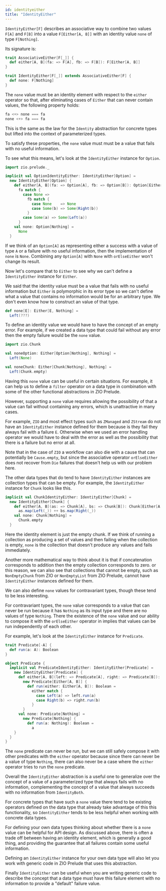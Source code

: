 ```yaml
---
id: identityeither
title: "IdentityEither"
---
```


`IdentityEither[F]` describes an associative way to combine two values `F[A]` and `F[B]` into a value `F[Either[A, B]]` with an identity value `none` of type `F[Nothing]`.

Its signature is:

```scala mdoc
trait AssociativeEither[F[_]] {
  def either[A, B](fa: => F[A], fb: => F[B]): F[Either[A, B]]
}

trait IdentityEither[F[_]] extends AssociativeEither[F] {
  def none: F[Nothing]
}
```

The `none` value must be an identity element with respect to the `either` operator so that, after eliminating cases of `Either` that can never contain values, the following property holds:

```scala
fa <+> none === fa
none <+> fa === fa
```

This is the same as the law for the `Identity` abstraction for concrete types but lifted into the context of parameterized types.

To satisfy these properties, rhe `none` value  must must be a value that fails with no useful information.

To see what this means, let's look at the `IdentityEither` instance for `Option`.

```scala mdoc:reset
import zio.prelude._

implicit val OptionIdentityEither: IdentityEither[Option] =
  new IdentityEither[Option] {
    def either[A, B](fa: => Option[A], fb: => Option[B]): Option[Either[A, B]] =
      fa match {
        case None =>
          fb match {
            case None    => None
            case Some(b) => Some(Right(b))
          }
        case Some(a) => Some(Left(a))
      }
    val none: Option[Nothing] =
      None
  }
```

If we think of an `Option[A]` as representing either a success with a value of type `A` or a failure with no useful information, then the implementation of `none` is `None`. Combining any `Option[A]` with `None` with `orElseEither` won't change its result.

Now let's compare that to `Either` to see why we can't define a `IdentityEither` instance for `Either`.

We said that the identity value must be a value that fails with no useful information but `Either` is polymorphic in its error type so we can't define what a value that contains no information would be for an arbitrary type. We don't even know how to construct an value of that type.

```scala mdoc
def none[E]: Either[E, Nothing] =
  Left(???)
```

To define an identity value we would have to have the concept of an empty error. For example, if we created a data type that could fail without any error then the empty failure would be the `none` value.

```scala mdoc
import zio.Chunk

val noneOption: Either[Option[Nothing], Nothing] =
  Left(None)

val noneChunk: Either[Chunk[Nothing], Nothing] =
  Left(Chunk.empty)
```

Having this `none` value can be useful in certain situations. For example, it can help us to define a `filter` operator on a data type in combination with some of the other functional abstractions in ZIO Prelude.

However, supporting a `none` value requires allowing the possibility of that a value can fail without containing any errors, which is unattractive in many cases.

For example, `ZIO` and most effect types such as `ZManaged` and `ZStream` do not have an `IdentityEither` instance defined for them because is they fail they always fail with a failure `E`. Otherwise when we used an error handling operator we would have to deal with the error as well as the possibility that there is a failure but no error at all.

Note that in the case of `ZIO` a workflow can also die with a cause that can potentially be `Cause.empty`, but since the associative operator `orElseEither` does not recover from `Die` failures that doesn't help us with our problem here.

The other data types that do tend to have `IdentityEither` instances are collection types that can be empty. For example, the `IdentityEither` instance for `Chunk` looks like this.

```scala mdoc
implicit val ChunkIdentityEither: IdentityEither[Chunk] =
  new IdentityEither[Chunk] {
    def either[A, B](as: => Chunk[A], bs: => Chunk[B]): Chunk[Either[A, B]] =
      as.map(Left(_)) ++ bs.map(Right(_))
    val none: Chunk[Nothing] =
      Chunk.empty
  }
```

Here the identity element is just the empty chunk. If we think of running a collection as producing a set of values and then failing when the collection is empty, `none` is the collection that doesn't produce any values and fails immediately.

Another more mathematical way to think about it is that if concatenation corresponds to addition then the empty collection corresponds to zero. or this reason, we can also see that collections that cannot be empty, such as `NonEmptyChunk` from ZIO or `NonEmptyList` from ZIO Prelude, cannot have `IdentityEither` instances defined for them.

We can also define `none` values for contravariant types, though these tend to be less interesting.

For contravariant types, the `none` value corresponds to a value that can never be run because it has `Nothing` as its input type and there are no values of type `Nothing`. There the existence of the `none` value and our ability to compose it with the `orElseEither` operator in implies that values can be run independently of each other.

For example, let's look at the `IdentityEither` instance for `Predicate`.

```scala mdoc
trait Predicate[-A] {
  def run(a: A): Boolean
}

object Predicate {
  implicit val PredicateIdentityEither: IdentityEither[Predicate] =
    new IdentityEither[Predicate] {
      def either[A, B](left: => Predicate[A], right: => Predicate[B]): Predicate[Either[A, B]] =
        new Predicate[Either[A, B]] {
          def run(either: Either[A, B]): Boolean =
            either match {
              case Left(a) => left.run(a)
              case Right(b) => right.run(b)
            }
        }
      val none: Predicate[Nothing] =
        new Predicate[Nothing] {
          def run(a: Nothing): Boolean =
            a
    }
  }
}
```

The `none` predicate can never be run, but we can still safely compose it with other predicates with the `either` operator because since there can never be a value of type `Nothing`, there can also never be a case where the `either` operator tries to run the `none` predicate.

Overall the `IdentityEither` abstraction is a useful one to generalize over the concept of a value of a parameterized type that always fails with no information, complementing the concept of a value that always succeeds with no information from `IdentityBoth`.

For concrete types that have such a `none` value there tend to be existing operators defined on the data type that already take advantage of this this functionality, so `IdentityEither` tends to be less helpful when working with concrete data types.

For defining your own data types thinking about whether there is a `none` value can be helpful for API design. As discussed above, there is often a trade off between having an identity element, which is generally a good thing, and providing the guarantee that all failures contain some useful information.

Defining an `IdentityEither` instance for your own data type will also let you work with generic code in ZIO Prelude that uses this abstraction.

Finally `IdentityEither` can be useful when you are writing generic code to describe the concept that a data type must have this failure element with no information to provide a "default" failure value.
